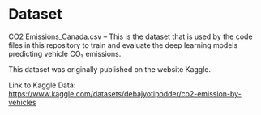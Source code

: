 # Dataset

CO2 Emissions_Canada.csv – This is the dataset that is used by the code files in this repository to train and evaluate the deep learning models predicting vehicle CO₂ emissions.

This dataset was originally published on the website Kaggle.

Link to Kaggle Data: https://www.kaggle.com/datasets/debajyotipodder/co2-emission-by-vehicles
